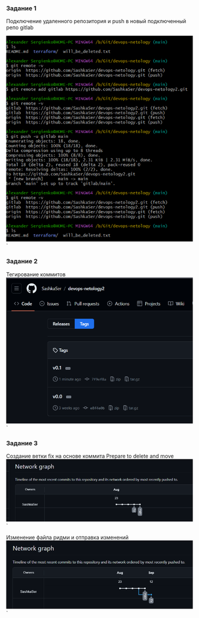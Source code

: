### Задание 1
Подключение удаленного репозитория и push в новый подключенный репо gitlab

![task1](https://github.com/SashkaSer/devops-netology2/blob/main/img/img1.png)`

### Задание 2
Тегирование коммитов
![task2](https://github.com/SashkaSer/devops-netology2/blob/main/img/img2.png)`

### Задание 3

Создание ветки fix на основе коммита Prepare to delete and move
![task2](https://github.com/SashkaSer/devops-netology2/blob/main/img/commits1.png)`

Изменение файла ридми и отправка изменений
![task2](https://github.com/SashkaSer/devops-netology2/blob/main/img/branches1.png)`

